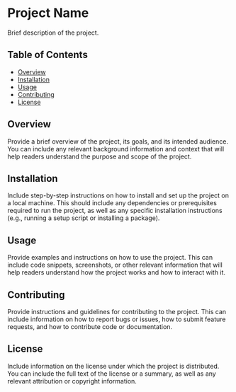 # Project Name

Brief description of the project.

## Table of Contents

- [Overview](#overview)
- [Installation](#installation)
- [Usage](#usage)
- [Contributing](#contributing)
- [License](#license)

## Overview

Provide a brief overview of the project, its goals, and its intended audience. You can include any relevant background information and context that will help readers understand the purpose and scope of the project.

## Installation

Include step-by-step instructions on how to install and set up the project on a local machine. This should include any dependencies or prerequisites required to run the project, as well as any specific installation instructions (e.g., running a setup script or installing a package).

## Usage

Provide examples and instructions on how to use the project. This can include code snippets, screenshots, or other relevant information that will help readers understand how the project works and how to interact with it.

## Contributing

Provide instructions and guidelines for contributing to the project. This can include information on how to report bugs or issues, how to submit feature requests, and how to contribute code or documentation.

## License

Include information on the license under which the project is distributed. You can include the full text of the license or a summary, as well as any relevant attribution or copyright information.
